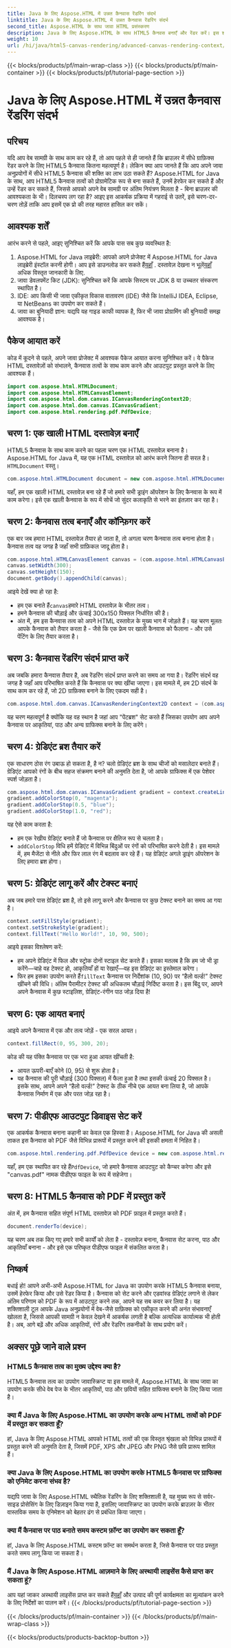 ```yaml
---
title: Java के लिए Aspose.HTML में उन्नत कैनवास रेंडरिंग संदर्भ
linktitle: Java के लिए Aspose.HTML में उन्नत कैनवास रेंडरिंग संदर्भ
second_title: Aspose.HTML के साथ जावा HTML प्रसंस्करण
description: Java के लिए Aspose.HTML के साथ HTML5 कैनवस बनाएँ और रेंडर करें। इस शक्तिशाली Java लाइब्रेरी का उपयोग करके चरण-दर-चरण सीखें कि कैसे ड्रा करें, स्टाइल करें और PDF में निर्यात करें।
weight: 10
url: /hi/java/html5-canvas-rendering/advanced-canvas-rendering-context/
---
```


{{< blocks/products/pf/main-wrap-class >}}
{{< blocks/products/pf/main-container >}}
{{< blocks/products/pf/tutorial-page-section >}}

# Java के लिए Aspose.HTML में उन्नत कैनवास रेंडरिंग संदर्भ

## परिचय
यदि आप वेब सामग्री के साथ काम कर रहे हैं, तो आप पहले से ही जानते हैं कि ब्राउज़र में सीधे ग्राफ़िक्स रेंडर करने के लिए HTML5 कैनवास कितना महत्वपूर्ण है। लेकिन क्या आप जानते हैं कि आप अपने जावा अनुप्रयोगों में सीधे HTML5 कैनवास की शक्ति का लाभ उठा सकते हैं? Aspose.HTML for Java के साथ, आप HTML5 कैनवास तत्वों को प्रोग्रामेटिक रूप से बना सकते हैं, उनमें हेरफेर कर सकते हैं और उन्हें रेंडर कर सकते हैं, जिससे आपको अपने वेब सामग्री पर अंतिम नियंत्रण मिलता है - बिना ब्राउज़र की आवश्यकता के भी। दिलचस्प लग रहा है? आइए इस आकर्षक प्रक्रिया में गहराई से उतरें, इसे चरण-दर-चरण तोड़ें ताकि आप इसमें एक प्रो की तरह महारत हासिल कर सकें।
## आवश्यक शर्तें
आरंभ करने से पहले, आइए सुनिश्चित करें कि आपके पास सब कुछ व्यवस्थित है:
1.  Aspose.HTML for Java लाइब्रेरी: आपको अपने प्रोजेक्ट में Aspose.HTML for Java लाइब्रेरी इंस्टॉल करनी होगी। आप इसे डाउनलोड कर सकते हैं[यहाँ](https://releases.aspose.com/html/java/) . दस्तावेज़ देखना न भूलें[यहाँ](https://reference.aspose.com/html/java/) अधिक विस्तृत जानकारी के लिए.
2. जावा डेवलपमेंट किट (JDK): सुनिश्चित करें कि आपके सिस्टम पर JDK 8 या उच्चतर संस्करण स्थापित है।
3. IDE: आप किसी भी जावा एकीकृत विकास वातावरण (IDE) जैसे कि IntelliJ IDEA, Eclipse, या NetBeans का उपयोग कर सकते हैं।
4. जावा का बुनियादी ज्ञान: यद्यपि यह गाइड काफी व्यापक है, फिर भी जावा प्रोग्रामिंग की बुनियादी समझ आवश्यक है।
## पैकेज आयात करें
कोड में कूदने से पहले, अपने जावा प्रोजेक्ट में आवश्यक पैकेज आयात करना सुनिश्चित करें। ये पैकेज HTML दस्तावेज़ों को संभालने, कैनवास तत्वों के साथ काम करने और आउटपुट प्रस्तुत करने के लिए आवश्यक हैं।
```java
import com.aspose.html.HTMLDocument;
import com.aspose.html.HTMLCanvasElement;
import com.aspose.html.dom.canvas.ICanvasRenderingContext2D;
import com.aspose.html.dom.canvas.ICanvasGradient;
import com.aspose.html.rendering.pdf.PdfDevice;
```
## चरण 1: एक खाली HTML दस्तावेज़ बनाएँ
 HTML5 कैनवास के साथ काम करने का पहला चरण एक HTML दस्तावेज़ बनाना है। Aspose.HTML for Java में, यह एक HTML दस्तावेज़ को आरंभ करने जितना ही सरल है।`HTMLDocument` वस्तु।
```java
com.aspose.html.HTMLDocument document = new com.aspose.html.HTMLDocument();
```
यहाँ, हम एक खाली HTML दस्तावेज़ बना रहे हैं जो हमारे सभी ड्राइंग ऑपरेशन के लिए कैनवास के रूप में काम करेगा। इसे एक खाली कैनवास के रूप में सोचें जो सुंदर कलाकृति से भरने का इंतज़ार कर रहा है।
## चरण 2: कैनवास तत्व बनाएँ और कॉन्फ़िगर करें
एक बार जब हमारा HTML दस्तावेज़ तैयार हो जाता है, तो अगला चरण कैनवास तत्व बनाना होता है। कैनवास तत्व वह जगह है जहाँ सभी ग्राफ़िकल जादू होता है।
```java
com.aspose.html.HTMLCanvasElement canvas = (com.aspose.html.HTMLCanvasElement) document.createElement("canvas");
canvas.setWidth(300);
canvas.setHeight(150);
document.getBody().appendChild(canvas);
```
आइये देखें क्या हो रहा है:
-  हम एक बनाते हैं`canvas`हमारे HTML दस्तावेज़ के भीतर तत्व।
- हमने कैनवास की चौड़ाई और ऊंचाई 300x150 पिक्सल निर्धारित की है।
- अंत में, हम इस कैनवास तत्व को अपने HTML दस्तावेज़ के मुख्य भाग में जोड़ते हैं।
यह चरण मूलतः आपके कैनवास को तैयार करता है - जैसे कि एक फ्रेम पर खाली कैनवास को फैलाना - और उसे पेंटिंग के लिए तैयार करता है।
## चरण 3: कैनवास रेंडरिंग संदर्भ प्राप्त करें
अब जबकि हमारा कैनवास तैयार है, अब रेंडरिंग संदर्भ प्राप्त करने का समय आ गया है। रेंडरिंग संदर्भ वह जगह है जहाँ आप परिभाषित करते हैं कि कैनवास पर क्या खींचा जाएगा। इस मामले में, हम 2D संदर्भ के साथ काम कर रहे हैं, जो 2D ग्राफ़िक्स बनाने के लिए एकदम सही है।
```java
com.aspose.html.dom.canvas.ICanvasRenderingContext2D context = (com.aspose.html.dom.canvas.ICanvasRenderingContext2D) canvas.getContext("2d");
```
यह चरण महत्वपूर्ण है क्योंकि यह वह स्थान है जहां आप "पेंटब्रश" सेट करते हैं जिसका उपयोग आप अपने कैनवास पर आकृतियां, पाठ और अन्य ग्राफिक्स बनाने के लिए करेंगे।
## चरण 4: ग्रेडिएंट ब्रश तैयार करें
एक साधारण ठोस रंग उबाऊ हो सकता है, है न? चलो ग्रेडिएंट ब्रश के साथ चीजों को मसालेदार बनाते हैं। ग्रेडिएंट आपको रंगों के बीच सहज संक्रमण बनाने की अनुमति देता है, जो आपके ग्राफिक्स में एक पेशेवर स्पर्श जोड़ता है।
```java
com.aspose.html.dom.canvas.ICanvasGradient gradient = context.createLinearGradient(0, 0, canvas.getWidth(), 0);
gradient.addColorStop(0, "magenta");
gradient.addColorStop(0.5, "blue");
gradient.addColorStop(1.0, "red");
```
यह ऐसे काम करता है:
- हम एक रेखीय ग्रेडिएंट बनाते हैं जो कैनवास पर क्षैतिज रूप से चलता है।
- `addColorStop` विधि हमें ग्रेडिएंट में विभिन्न बिंदुओं पर रंगों को परिभाषित करने देती है। इस मामले में, हम मैजेंटा से नीले और फिर लाल रंग में बदलाव कर रहे हैं।
यह ग्रेडिएंट अगले ड्राइंग ऑपरेशन के लिए हमारा ब्रश होगा।
## चरण 5: ग्रेडिएंट लागू करें और टेक्स्ट बनाएं
अब जब हमारे पास ग्रेडिएंट ब्रश है, तो इसे लागू करने और कैनवास पर कुछ टेक्स्ट बनाने का समय आ गया है।
```java
context.setFillStyle(gradient);
context.setStrokeStyle(gradient);
context.fillText("Hello World!", 10, 90, 500);
```
आइये इसका विश्लेषण करें:
- हम अपने ग्रेडिएंट में फिल और स्ट्रोक दोनों स्टाइल सेट करते हैं। इसका मतलब है कि हम जो भी ड्रा करेंगे—चाहे वह टेक्स्ट हो, आकृतियाँ हों या रेखाएँ—वह इस ग्रेडिएंट का इस्तेमाल करेगा।
-  फिर हम इसका उपयोग करते हैं`fillText` कैनवास पर निर्देशांक (10, 90) पर “हैलो वर्ल्ड!” टेक्स्ट खींचने की विधि। अंतिम पैरामीटर टेक्स्ट की अधिकतम चौड़ाई निर्दिष्ट करता है।
इस बिंदु पर, आपने अपने कैनवास में कुछ स्टाइलिश, ग्रेडिएंट-रंगीन पाठ जोड़ दिया है!
## चरण 6: एक आयत बनाएं
आइये अपने कैनवास में एक और तत्व जोड़ें - एक सरल आयत।
```java
context.fillRect(0, 95, 300, 20);
```
कोड की यह पंक्ति कैनवास पर एक भरा हुआ आयत खींचती है:
- आयत ऊपरी-बाएँ कोने (0, 95) से शुरू होता है।
- यह कैनवास की पूरी चौड़ाई (300 पिक्सल) में फैला हुआ है तथा इसकी ऊंचाई 20 पिक्सल है।
इसके साथ, आपने अपने “हैलो वर्ल्ड!” टेक्स्ट के ठीक नीचे एक आयत बना लिया है, जो आपके कैनवास निर्माण में एक और परत जोड़ रहा है।
## चरण 7: पीडीएफ आउटपुट डिवाइस सेट करें
एक आकर्षक कैनवास बनाना कहानी का केवल एक हिस्सा है। Aspose.HTML for Java की असली ताकत इस कैनवास को PDF जैसे विभिन्न प्रारूपों में प्रस्तुत करने की इसकी क्षमता में निहित है।
```java
com.aspose.html.rendering.pdf.PdfDevice device = new com.aspose.html.rendering.pdf.PdfDevice("canvas.pdf");
```
 यहाँ, हम एक स्थापित कर रहे हैं`PdfDevice`, जो हमारे कैनवास आउटपुट को कैप्चर करेगा और इसे "canvas.pdf" नामक पीडीएफ फाइल के रूप में सहेजेगा।
## चरण 8: HTML5 कैनवास को PDF में प्रस्तुत करें
अंत में, हम कैनवास सहित संपूर्ण HTML दस्तावेज़ को PDF फ़ाइल में प्रस्तुत करते हैं।
```java
document.renderTo(device);
```
यह चरण अब तक किए गए हमारे सभी कार्यों को लेता है - दस्तावेज़ बनाना, कैनवास सेट करना, पाठ और आकृतियाँ बनाना - और इसे एक परिष्कृत पीडीएफ फाइल में संकलित करता है।
## निष्कर्ष
बधाई हो! आपने अभी-अभी Aspose.HTML for Java का उपयोग करके HTML5 कैनवास बनाया, उसमें हेरफेर किया और उसे रेंडर किया है। कैनवास को सेट करने और एडवांस्ड ग्रेडिएंट लगाने से लेकर अंतिम परिणाम को PDF के रूप में आउटपुट करने तक, आपने यह सब कवर कर लिया है। यह शक्तिशाली टूल आपके Java अनुप्रयोगों में वेब-जैसे ग्राफ़िक्स को एकीकृत करने की अनंत संभावनाएँ खोलता है, जिससे आपकी सामग्री न केवल देखने में आकर्षक लगती है बल्कि अत्यधिक कार्यात्मक भी होती है। अब, आगे बढ़ें और अधिक आकृतियों, रंगों और रेंडरिंग तकनीकों के साथ प्रयोग करें।
## अक्सर पूछे जाने वाले प्रश्न
### HTML5 कैनवास तत्व का मुख्य उद्देश्य क्या है?
HTML5 कैनवास तत्व का उपयोग जावास्क्रिप्ट या इस मामले में, Aspose.HTML के साथ जावा का उपयोग करके सीधे वेब पेज के भीतर आकृतियों, पाठ और छवियों सहित ग्राफिक्स बनाने के लिए किया जाता है।
### क्या मैं Java के लिए Aspose.HTML का उपयोग करके अन्य HTML तत्वों को PDF में प्रस्तुत कर सकता हूँ?
हां, Java के लिए Aspose.HTML आपको HTML तत्वों की एक विस्तृत श्रृंखला को विभिन्न प्रारूपों में प्रस्तुत करने की अनुमति देता है, जिसमें PDF, XPS और JPEG और PNG जैसे छवि प्रारूप शामिल हैं।
### क्या Java के लिए Aspose.HTML का उपयोग करके HTML5 कैनवास पर ग्राफिक्स को एनिमेट करना संभव है?
यद्यपि जावा के लिए Aspose.HTML स्थैतिक रेंडरिंग के लिए शक्तिशाली है, यह मुख्य रूप से सर्वर-साइड प्रोसेसिंग के लिए डिज़ाइन किया गया है, इसलिए जावास्क्रिप्ट का उपयोग करके ब्राउज़र के भीतर वास्तविक समय के एनिमेशन को बेहतर ढंग से प्रबंधित किया जाएगा।
### क्या मैं कैनवास पर पाठ बनाते समय कस्टम फ़ॉन्ट का उपयोग कर सकता हूँ?
हां, Java के लिए Aspose.HTML कस्टम फ़ॉन्ट का समर्थन करता है, जिसे कैनवास पर पाठ प्रस्तुत करते समय लागू किया जा सकता है।
### मैं Java के लिए Aspose.HTML आज़माने के लिए अस्थायी लाइसेंस कैसे प्राप्त कर सकता हूं?
 आप यहां जाकर अस्थायी लाइसेंस प्राप्त कर सकते हैं[यहाँ](https://purchase.aspose.com/temporary-license/) और उत्पाद की पूर्ण कार्यक्षमता का मूल्यांकन करने के लिए निर्देशों का पालन करें।
{{< /blocks/products/pf/tutorial-page-section >}}

{{< /blocks/products/pf/main-container >}}
{{< /blocks/products/pf/main-wrap-class >}}

{{< blocks/products/products-backtop-button >}}
